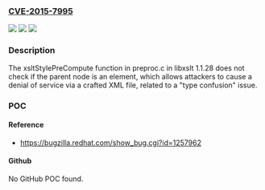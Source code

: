 ### [CVE-2015-7995](https://cve.mitre.org/cgi-bin/cvename.cgi?name=CVE-2015-7995)
![](https://img.shields.io/static/v1?label=Product&message=n%2Fa&color=blue)
![](https://img.shields.io/static/v1?label=Version&message=n%2Fa&color=blue)
![](https://img.shields.io/static/v1?label=Vulnerability&message=n%2Fa&color=brighgreen)

### Description

The xsltStylePreCompute function in preproc.c in libxslt 1.1.28 does not check if the parent node is an element, which allows attackers to cause a denial of service via a crafted XML file, related to a "type confusion" issue.

### POC

#### Reference
- https://bugzilla.redhat.com/show_bug.cgi?id=1257962

#### Github
No GitHub POC found.

